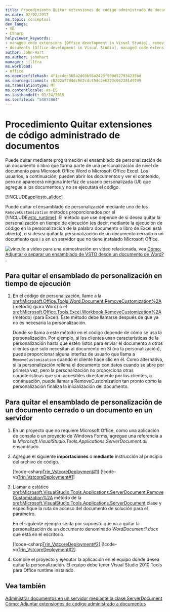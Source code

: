 ```yaml
---
title: Procedimiento Quitar extensiones de código administrado de documentos
ms.date: 02/02/2017
ms.topic: conceptual
dev_langs:
- VB
- CSharp
helpviewer_keywords:
- managed code extensions [Office development in Visual Studio], removing
- documents [Office development in Visual Studio], managed code extensions
author: John-Hart
ms.author: johnhart
manager: jillfra
ms.workload:
- office
ms.openlocfilehash: 4f1acdec565a2d03b98a2423f500d527934235bd
ms.sourcegitcommit: c0202a77d4dc562cdc55dc2e6223c062281d9749
ms.translationtype: MT
ms.contentlocale: es-ES
ms.lasthandoff: 01/24/2019
ms.locfileid: "54874884"
---
```

# <a name="how-to-remove-managed-code-extensions-from-documents"></a>Procedimiento Quitar extensiones de código administrado de documentos
  Puede quitar mediante programación el ensamblado de personalización de un documento o libro que forma parte de una personalización de nivel de documento para Microsoft Office Word o Microsoft Office Excel. Los usuarios, a continuación, pueden abrir los documentos y ver el contenido, pero no aparecerá ninguna interfaz de usuario personalizada (UI) que agregue a los documentos y no se ejecutará el código.  
  
 [!INCLUDE[appliesto_alldoc](../vsto/includes/appliesto-alldoc-md.md)]  
  
 Puede quitar el ensamblado de personalización mediante uno de los `RemoveCustomization` métodos proporcionados por el [!INCLUDE[vsto_runtime](../vsto/includes/vsto-runtime-md.md)]. El método que use depende de si desea quitar la personalización en tiempo de ejecución (es decir, mediante la ejecución de código en la personalización de la palabra documento o libro de Excel está abierto), o si desea quitar la personalización de un documento cerrado o un documento que i s en un servidor que no tiene instalado Microsoft Office.  
  
 ![vínculo a vídeo](../vsto/media/playvideo.gif "vínculo al vídeo") para una demostración en vídeo relacionada, vea [Cómo: Adjuntar o separar un ensamblado de VSTO desde un documento de Word? ](http://go.microsoft.com/fwlink/?LinkId=136782).  
  
## <a name="to-remove-the-customization-assembly-at-runtime"></a>Para quitar el ensamblado de personalización en tiempo de ejecución  
  
1.  En el código de personalización, llame a la <xref:Microsoft.Office.Tools.Word.Document.RemoveCustomization%2A> (método) (para Word) o el <xref:Microsoft.Office.Tools.Excel.Workbook.RemoveCustomization%2A> (método) (para Excel). Este método debe llamarse después de que ya no es necesaria la personalización.  
  
     Donde se llama a este método en el código depende de cómo se usa la personalización. Por ejemplo, si los clientes usan características de la personalización hasta que estén listos para enviar el documento a otros clientes que solo necesitan al documento en Sí (no la personalización), puede proporcionar alguna interfaz de usuario que llama a `RemoveCustomization` cuando el cliente hace clic en él. Como alternativa, si la personalización rellena el documento con datos cuando se abre por primera vez, pero la personalización no proporciona otras características que son accesibles directamente por los clientes, a continuación, puede llamar a RemoveCustomization tan pronto como la personalización finaliza la inicialización del documento.  
  
## <a name="to-remove-the-customization-assembly-from-a-closed-document-or-a-document-on-a-server"></a>Para quitar el ensamblado de personalización de un documento cerrado o un documento en un servidor  
  
1.  En un proyecto que no requiere Microsoft Office, como una aplicación de consola o un proyecto de Windows Forms, agregue una referencia a la *Microsoft.VisualStudio.Tools.Applications.ServerDocument.dll* ensamblado.  
  
2.  Agregue el siguiente **importaciones** o **mediante** instrucción al principio del archivo de código.  
  
     [!code-csharp[Trin_VstcoreDeployment#1](../vsto/codesnippet/CSharp/Trin_VstcoreDeploymentCS/Program.cs#1)]
     [!code-vb[Trin_VstcoreDeployment#1](../vsto/codesnippet/VisualBasic/Trin_VstcoreDeploymentVB/Program.vb#1)]  
  
3.  Llamar a estático <xref:Microsoft.VisualStudio.Tools.Applications.ServerDocument.RemoveCustomization%2A> método de la <xref:Microsoft.VisualStudio.Tools.Applications.ServerDocument> clase y especifique la ruta de acceso del documento de solución para el parámetro.  
  
     En el siguiente ejemplo se da por supuesto que va a quitar la personalización de un documento denominado *WordDocument1.docx* que está en el escritorio.  
  
     [!code-csharp[Trin_VstcoreDeployment#2](../vsto/codesnippet/CSharp/Trin_VstcoreDeploymentCS/Program.cs#2)]
     [!code-vb[Trin_VstcoreDeployment#2](../vsto/codesnippet/VisualBasic/Trin_VstcoreDeploymentVB/Program.vb#2)]  
  
4.  Compile el proyecto y ejecutar la aplicación en el equipo donde desea quitar la personalización. El equipo debe tener Visual Studio 2010 Tools para Office runtime instalado.  
  
## <a name="see-also"></a>Vea también  
 [Administrar documentos en un servidor mediante la clase ServerDocument](../vsto/managing-documents-on-a-server-by-using-the-serverdocument-class.md)   
 [Cómo: Adjuntar extensiones de código administrado a documentos](../vsto/how-to-attach-managed-code-extensions-to-documents.md)  
